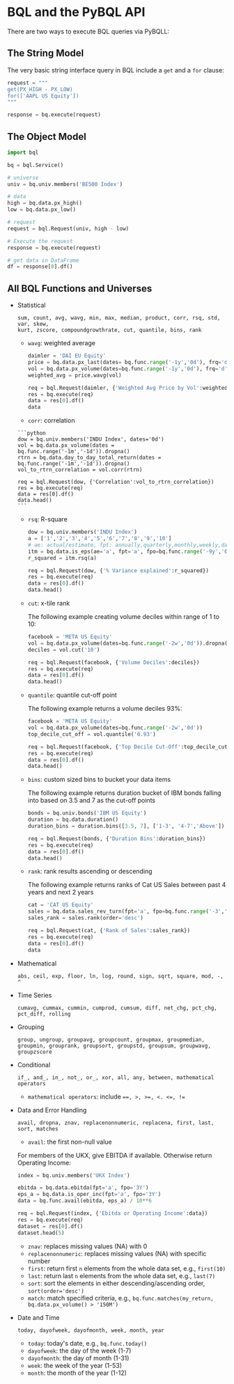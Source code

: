 # BQL and the PyBQL API

There are two ways to execute BQL queries via PyBQLL:

## The String Model

The very basic string interface query in BQL include a `get` and a `for` clause:

```python
request = """
get(PX_HIGH - PX_LOW)
for(['AAPL US Equity'])
"""

response = bq.execute(request)
```

## The Object Model
````python
import bql

bq = bql.Service()

# universe
univ = bq.univ.members('BE500 Index')

# data
high = bq.data.px_high()
low = bq.data.px_low()

# request
request = bql.Request(univ, high - low)

# Execute the request
response = bq.execute(request)

# get data in DataFrame
df = response[0].df()
````

## All BQL Functions and Universes

* Statistical

  ```shell
  sum, count, avg, wavg, min, max, median, product, corr, rsq, std, var, skew,
  kurt, zscore, compoundgrowthrate, cut, quantile, bins, rank
  ```

    - `wavg`: weighted average
    
      ```python
      daimler = 'DAI EU Equity'
      price = bq.data.px_last(dates= bq.func.range('-1y','0d'), frq='d')
      vol = bq.data.px_volume(dates=bq.func.range('-1y','0d'), frq='d')
      weighted_avg = price.wavg(vol)

      req = bql.Request(daimler, {'Weighted Avg Price by Vol':weighted_avg})
      res = bq.execute(req)
      data = res[0].df()
      data
      ```

     - `corr`: correlation
    
      ```python
      dow = bq.univ.members('INDU Index', dates='0d')
      vol = bq.data.px_volume(dates = bq.func.range('-1m','-1d')).dropna()
      rtrn = bq.data.day_to_day_total_return(dates = bq.func.range('-1m','-1d')).dropna()
      vol_to_rtrn_correlation = vol.corr(rtrn)

      req = bql.Request(dow, {'Correlation':vol_to_rtrn_correlation})
      res = bq.execute(req)
      data = res[0].df()
      data.head()
      ```

    - `rsq`: R-square
      ```python
      dow = bq.univ.members('INDU Index')
      a = ['1','2','3','4','5','6','7','8','9','10']
      # ae: actual/estimate, fpt: annually,quarterly,monthly,weekly,daily, fpo:period offset, i.e., the time range
      itm = bq.data.is_eps(ae='a', fpt='a', fpo=bq.func.range('-9y','0y'))
      r_squared = itm.rsq(a)

      req = bql.Request(dow, {'% Variance explained':r_squared})
      res = bq.execute(req)
      data = res[0].df()
      data.head()
      ```

    - `cut`: x-tile rank

      The following example creating volume deciles within range of 1 to 10:

      ```python
      facebook = 'META US Equity'
      vol = bq.data.px_volume(dates=bq.func.range('-2w','0d')).dropna()
      deciles = vol.cut('10')

      req = bql.Request(facebook, {'Volume Deciles':deciles})
      res = bq.execute(req)
      data = res[0].df()
      data.head()
      ```

    - `quantile`: quantile cut-off point

      The following example returns a volume deciles 93%:

      ```python
      facebook = 'META US Equity'
      vol = bq.data.px_volume(dates=bq.func.range('-2w','0d'))
      top_decile_cut_off = vol.quantile('0.93')

      req = bql.Request(facebook, {'Top Decile Cut-Off':top_decile_cut_off})
      res = bq.execute(req)
      data = res[0].df()
      data.head()
      ```

    - `bins`: custom sized bins to bucket your data items

      The following example returns duration bucket of IBM bonds falling into based on 3.5 and 7 as the cut-off points

      ```python
      bonds = bq.univ.bonds('IBM US Equity')
      duration = bq.data.duration()
      duration_bins = duration.bins([3.5, 7], ['1-3', '4-7','Above'])

      req = bql.Request(bonds, {'Duration Bins':duration_bins})
      res = bq.execute(req)
      data = res[0].df()
      data.head()
      ```

    - `rank`: rank results ascending or descending

      The following example returns ranks of Cat US Sales between past 4 years and next 2 years

      ```python
      cat = 'CAT US Equity'
      sales = bq.data.sales_rev_turn(fpt='a', fpo=bq.func.range('-3','2'))
      sales_rank = sales.rank(order='desc')

      req = bql.Request(cat, {'Rank of Sales':sales_rank})
      res = bq.execute(req)
      data = res[0].df()
      data
      ```

* Mathematical

  ```shell
  abs, ceil, exp, floor, ln, log, round, sign, sqrt, square, mod, -, ^
  ```

* Time Series
  ```shell
  cumavg, cummax, cummin, cumprod, cumsum, diff, net_chg, pct_chg, pct_diff, rolling
  ```

* Grouping
  ```shell
  group, ungroup, groupavg, groupcount, groupmax, groupmedian, groupmin, grouprank, groupsort, groupstd, groupsum, groupwavg, groupzscore
  ```

* Conditional
  ```shell
  if_, and_, in_, not_, or_, xor, all, any, between, mathematical operators
  ```

    - `mathematical operators`: include `==, >, >=, <. <=, !=`

* Data and Error Handling
  ```shell
  avail, dropna, znav, replacenonnumeric, replacena, first, last, sort, matches
  ```

    - `avail`: the first non-null value

    For members of the UKX, give EBITDA if available. Otherwise return Operating Income:

    ```python
    index = bq.univ.members('UKX Index')

    ebitda = bq.data.ebitda(fpt='a', fpo='3Y') 
    eps_a = bq.data.is_oper_inc(fpt='a', fpo='3Y')
    data = bq.func.avail(ebitda, eps_a) / 10**6

    req = bql.Request(index, {'Ebitda or Operating Income':data})
    res = bq.execute(req)
    dataset = res[0].df()
    dataset.head(5)
    ```

    - `znav`: replaces missing values (NA) with 0
    - `replacenonnumeric`: replaces missing values (NA) with specific number
    - `first`: return first `n` elements from the whole data set, e.g., `first(10)`
    - `last`: return last `n` elements from the whole data set, e.g., `last(7)`
    - `sort`: sort the elements in either descending/ascending order, `sort(order='desc')`
    - `match`: match specified criteria, e.g., `bq.func.matches(my_return, bq.data.px_volume() > '150M')`

* Date and Time

  ```shell
  today, dayofweek, dayofmonth, week, month, year
  ```
  
    - `today`: today's date, e.g., `bq.func.today()`
    - `dayofweek`: the day of the week (1-7)
    - `dayofmonth`: the day of month (1-31)
    - `week`: the week of the year (1-53)
    - `month`: the month of the year (1-12)
